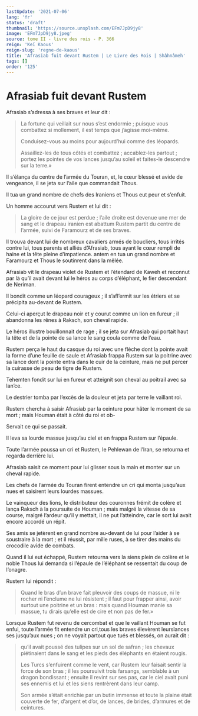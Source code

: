 ```yaml
---
lastUpdate: '2021-07-06'
lang: 'fr'
status: 'draft'
thumbnail: 'https://source.unsplash.com/EFm7JpD9jy8'
image: 'EFm7JpD9jy8.jpeg'
source: tome II - livre des rois - P. 366
reign: 'Keï Kaous'
reign-slug: 'regne-de-kaous'
title: 'Afrasiab fuit devant Rustem | Le Livre des Rois | Shâhnâmeh'
tags: []
order: '125'
---
```


<!-- LTeX: language=fr -->

# Afrasiab fuit devant Rustem

Afrasiab s’adressa à ses braves et leur dit :

> La fortune qui veillait sur nous s’est endormie ; puisque vous combattez si mollement, il est temps que j’agisse moi-même.
>
> Conduisez-vous au moins pour aujourd’hui comme des léopards.
>
> Assaillez-les de tous côtés et combattez ; accablez-les partout ; portez les pointes de vos lances jusqu’au soleil et faites-le descendre sur la terre.»

Il s’élança du centre de l’armée du Touran, et, le cœur blessé et avide de vengeance, il se jeta sur l’aile que commandait Thous.

Il tua un grand nombre de chefs des Iraniens et Thous eut peur et s’enfuit.

Un homme accourut vers Rustem et lui dit :

> La gloire de ce jour est perdue ; l’aile droite est devenue une mer de sang et le drapeau iranien est abattum Rustem partit du centre de l’armée, suivi de Faramourz et de ses braves.

Il trouva devant lui de nombreux cavaliers armés de boucliers, tous irrités contre lui, tous parents et alliés d’Afrasiab, tous ayant le cœur rempli de haine et la tête pleine d’impatience. antem en tua un grand nombre et Faramourz et Thous le soutinrent dans la mêlée.

Afrasiab vit le drapeau violet de Rustem et l’étendard de Kaweh et reconnut par là qu’il avait devant lui le héros au corps d’éléphant, le fier descendant de Neriman.

Il bondit comme un léopard courageux ; il s’afl’ermit sur les étriers et se précipita au-devant de Rustem.

Celui-ci aperçut le drapeau noir et y courut comme un lion en fureur ; il abandonna les rênes à Raksch, son cheval rapide.

Le héros illustre bouillonnait de rage ; il se jeta sur Afrasiab qui portait haut la tête et de la pointe de sa lance le sang coula comme de l’eau.

Rustem perça le haut du casque du roi avec une flèche dont la pointe avait la forme d’une feuille de saule et Afrasiab frappa Rustem sur la poitrine avec sa lance dont la pointe entra dans le cuir de la ceinture, mais ne put percer la cuirasse de peau de tigre de Rustem.

Tehemten fondit sur lui en fureur et atteignit son cheval au poitrail avec sa lan’ce.

Le destrier tomba par l’excès de la douleur et jeta par terre le vaillant roi.

Rustem chercha à saisir Afrasiab par la ceinture pour hâter le moment de sa mort ; mais Houman était à côté du roi et ob-

Servait ce qui se passait.

Il leva sa lourde massue jusqu’au ciel et en frappa Rustem sur l’épaule.

Toute l’armée poussa un cri et Rustem, le Pehlewan de l’Iran, se retourna et regarda derrière lui.

Afrasiab saisit ce moment pour lui glisser sous la main et monter sur un cheval rapide.

Les chefs de l’armée du Touran firent entendre un cri qui monta jusqu’aux nues et saisirent leurs lourdes massues.

Le vainqueur des lions, le distributeur des couronnes frémit de colère et lança Raksch à la poursuite de Houman ; mais malgré la vitesse de sa course, malgré l’ardeur qu’il y mettait, il ne put l’atteindre, car le sort lui avait encore accordé un répit.

Ses amis se jetèrent en grand nombre au-devant de lui pour l’aider à se soustraire à la mort ; et il réussit, par mille ruses, à se tirer des mains du crocodile avide de combats.

Quand il lui eut échappé, Rustem retourna vers la siens plein de colère et le noble Thous lui demanda si l’épaule de l’éléphant se ressentait du coup de l’onagre.

Rustem lui répondit :

> Quand le bras d’un brave fait pleuvoir des coups de massue, ni le rocher ni l’enclume ne lui résistent ; il faut pour frapper ainsi, avoir surtout une poitrine et un bras : mais quand Houman manie sa massue, tu dirais qu’elle est de cire et non pas de fer.»

Lorsque Rustem fut revenu de cercombat et que le vaillant Houman se fut enfui, toute l’armée fit entendre un cri,tous les braves élevèrent leurslances ses jusqu’aux nues ; on ne voyait partout que tués et blessés, on aurait dit :

> qu’il avait poussé des tulipes sur un sol de safran ; les chevaux piétinaient dans le sang et les pieds des éléphants en étaient rougis.
>
> Les Turcs s’enfuirent comme le vent, car Rustem leur faisait sentir la force de son bras ; il les poursuivit trois farsangs, semblable à un dragon bondissant ; ensuite il revint sur ses pas, car le ciel avait puni ses ennemis et lui et les siens rentrèrent dans leur camp.
>
> Son armée s’était enrichie par un butin immense et toute la plaine était couverte de fer, d’argent et d’or, de lances, de brides, d’armures et de ceintures.
